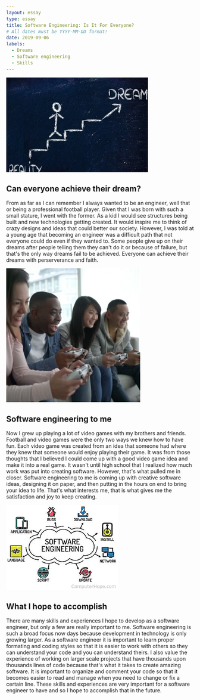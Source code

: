 ```yaml
---
layout: essay
type: essay
title: Software Engineering: Is It For Everyone?
# All dates must be YYYY-MM-DD format!
date: 2019-09-06
labels:
  - Dreams
  - Software engineering
  - Skills
---
```


<img class="ui medium left floated image" src="../images/dreams.jpg">

## Can everyone achieve their dream?

From as far as I can remember I always wanted to be an engineer, well that or being a professional football player. Given that I was born with such a small stature, I went with the former. As a kid I would see structures being built and new technologies getting created. It would inspire me to think of crazy designs and ideas that could better our society. However, I was told at a young age that becoming an engineer was a difficult path that not everyone could do even if they wanted to. Some people give up on their dreams after people telling them they can't do it or because of failure, but that's the only way dreams fail to be achieved. Everyone can achieve their dreams with perserverance and faith.

<img class="ui tiny left floated image" src="../images/gaming.jpg">

## Software engineering to me

Now I grew up playing a lot of video games with my brothers and friends. Football and video games were the only two ways we knew how to have fun. Each video game was created from an idea that someone had where they knew that someone would enjoy playing their game. It was from those thoughts that I believed I could come up with a good video game idea and make it into a real game. It wasn't until high school that I realized how much work was put into creating software. However, that's what pulled me in closer. Software engineering to me is coming up with creative software ideas, designing it on paper, and then putting in the hours on end to bring your idea to life. That's what interests me, that is what gives me the satisfaction and joy to keep creating.

<img class="ui medium left floated image" src="../images/software_eng.jpg">

## What I hope to accomplish

There are many skills and experiences I hope to develop as a software engineer, but only a few are really important to me. Software engineering is such a broad focus now days because development in technology is only growing larger. As a software engineer it is important to learn proper formating and coding styles so that it is easier to work with others so they can understand your code and you can understand theirs. I also value the experience of working on larger scale projects that have thousands upon thousands lines of code because that's what it takes to create amazing software. It is important to organize and comment your code so that it becomes easier to read and manage when you need to change or fix a certain line. These skills and experiences are very important for a software engineer to have and so I hope to accomplish that in the future.

